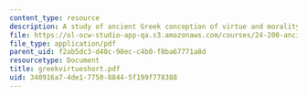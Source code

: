 ```yaml
---
content_type: resource
description: A study of ancient Greek conception of virtue and morality.
file: https://ol-ocw-studio-app-qa.s3.amazonaws.com/courses/24-200-ancient-philosophy-fall-2004/340916a74de1775088445f199f778388_greekvirtueshort.pdf
file_type: application/pdf
parent_uid: f2ab5dc3-d40c-98ec-c4b0-f8ba67771a8d
resourcetype: Document
title: greekvirtueshort.pdf
uid: 340916a7-4de1-7750-8844-5f199f778388
---
```


